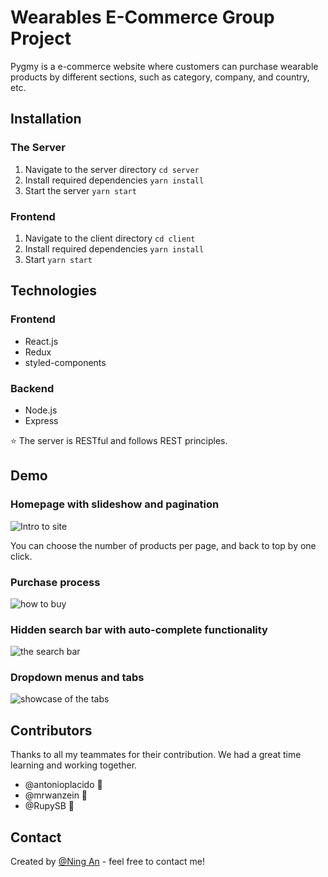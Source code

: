 # Wearables E-Commerce Group Project

Pygmy is a e-commerce website where customers can purchase wearable products by different sections, such as category, company, and country, etc.

## Installation

### The Server

1. Navigate to the server directory `cd server`
2. Install required dependencies `yarn install`
3. Start the server `yarn start`

### Frontend

1. Navigate to the client directory `cd client`
2. Install required dependencies `yarn install`
3. Start `yarn start`

## Technologies

### Frontend

- React.js
- Redux
- styled-components

### Backend

- Node.js
- Express

:star: The server is RESTful and follows REST principles.

## Demo

### Homepage with slideshow and pagination

![Intro to site](/Intro.gif)

You can choose the number of products per page, and back to top by one click.

### Purchase process

![how to buy](/Buying.gif)

### Hidden search bar with auto-complete functionality

![the search bar](/SearchBar.gif)

### Dropdown menus and tabs

![showcase of the tabs](/Tabs.gif)

## Contributors

Thanks to all my teammates for their contribution. We had a great time learning and working together.

- @antonioplacido :microphone:
- @mrwanzein :santa:
- @RupySB :book:

## Contact

Created by [@Ning An](https://github.com/ning-an) - feel free to contact me!
